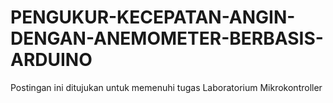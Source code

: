 # PENGUKUR-KECEPATAN-ANGIN-DENGAN-ANEMOMETER-BERBASIS-ARDUINO
Postingan ini ditujukan untuk memenuhi tugas Laboratorium Mikrokontroller
